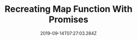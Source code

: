 ---
published: false
title: Recreating Map Function With Promises
date: "2019-09-14T07:27:03.284Z"
description: ""
categories:
  - javascript
  - api
---